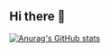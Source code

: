 ## Hi there 👋

[![Anurag's GitHub stats](https://github-readme-stats.vercel.app/api?mohammed9733=anuraghazra)](https://github.com/anuraghazra/github-readme-stats)